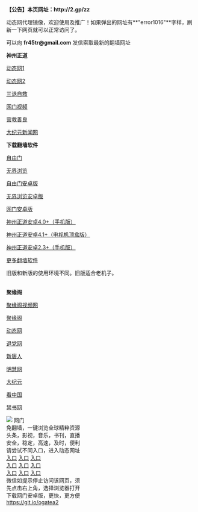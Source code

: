 <p><strong>【公告】本页网址：http://2.gp/zz</strong></p>
<p>动态网代理镜像，欢迎使用及推广！如果弹出的网址有**"error1016"**字样，刷新一下网页就可以正常访问了。</p>
<p>可以向 <strong>fr45tr@gmail.com</strong> 发信索取最新的翻墙网址</p>
<p><strong>神州正道</strong></p>
<p><a href="http://rxybwyep.nxswgltl7.cf/1/" rel="nofollow">动态网1</a></p>
<p><a href="http://61.228.213.250/1/" rel="nofollow">动态网2</a></p>
<p><a href="http://t.cn/RJoGbrf" rel="nofollow">三退自救</a></p>
<p><a href="http://t.cn/RuNmAGa" rel="nofollow">网门视频</a></p>
<p><a href="http://rxybwyep.nxswgltl7.cf/916415/" rel="nofollow">营救善良</a></p>
<p><a href="http://36.233.47.229/2/" rel="nofollow">大纪元新闻网</a></p>
<p><strong>下载翻墙软件</strong></p>
<p><a href="https://git.io/fgp" rel="nofollow">自由门</a></p>
<p><a href="https://git.io/vEJlj rel="nofollow">无界浏览</a></p>
<p><a href="https://git.io/fgma" rel="nofollow">自由门安卓版</a></p>
<p><a href="https://s3.amazonaws.com/693/um.apk" rel="nofollow">无界浏览安卓版</a></p>
<p><a href="https://git.io/ogatea2">网门安卓版</a></p>
<p><a href="https://git.io/vQjqe" rel="nofollow">神州正道安卓4.0+（手机版）</a></p>
<p><a href="https://git.io/vAonz" rel="nofollow">神州正道安卓4.1+（电视机顶盒版）</a></p>
<p><a href="https://git.io/vAH9P" rel="nofollow">神州正道安卓2.3+（手机版）</a></p>
<p><a href="https://github.com/bannedbook/fanqiang/wiki">更多翻墙软件</a></p>
旧版和新版的使用环境不同。旧版适合老机子。<br>
<br>
<p><strong>聚缘阁</strong></p>
<p><a href="http://ju9.6433.cf/tv" rel="nofollow">聚缘阁视频网</a></p>
<p><a href="http://jjt2.f44e4.cf/home" rel="nofollow">聚缘阁</a></p>
<p><a href="http://ju9.6433.cf/9/?999" rel="nofollow">动态网</a></p>
<p><a href="http://ju9.6433.cf/9/?id=8" rel="nofollow">退党网</a></p>
<p><a href="http://ju9.6433.cf/9/?id=5" rel="nofollow">新唐人</a></p>
<p><a href="http://ju9.6433.cf/9/?id=3" rel="nofollow">明慧网</a></p>
<p><a href="http://ju9.6433.cf/9/?id=7" rel="nofollow">大纪元</a></p>
<p><a href="http://ju9.6433.cf/9/?id=11" rel="nofollow">看中国</a></p>
<p><a href="http://ju9.6433.cf/9/?id=16" rel="nofollow">禁书网</a></p>
<td align="center"><a target="_blank" href="https://cloud.githubusercontent.com/assets/11880933/13434984/f430fae2-e012-11e5-814f-c2df1e82b247.jpg"><img src="https://cloud.githubusercontent.com/assets/11880933/13434984/f430fae2-e012-11e5-814f-c2df1e82b247.jpg" style="max-width:100%;"></a></td>
  </tr>
  <tr>
    <td align="center">网门<br>
      免翻墙，一键浏览全球精粹资源<br>
      头条，影视，音乐，书刊，直播<br>
      安全，稳定，高速，及时，便利<br>
    </td>
  </tr><tr>
    <td align="center">请尝试不同入口，进入动态网址<br>      
      <a href="https://s3.amazonaws.com/ogate/show.htm?from=852" rel="nofollow">入口</a>
      <a href="https://s3.us-east-2.amazonaws.com/ogateh/show.htm?from=852" rel="nofollow">入口</a>
      <a href="https://s3.eu-west-2.amazonaws.com/ogatel/show.htm?from=852" rel="nofollow">入口</a><br>
      <a href="https://s3.ap-south-1.amazonaws.com/ogatem/show.htm?from=852" rel="nofollow">入口</a>
      <a href="https://s3.ap-northeast-2.amazonaws.com/ogates/show.htm?from=852" rel="nofollow">入口</a>
      <a href="https://s3-us-west-1.amazonaws.com/ogaten/show.htm?from=852" rel="nofollow">入口</a><br>
      <a href="https://s3.eu-central-1.amazonaws.com/ogatef/show.htm?from=852" rel="nofollow">入口</a>
      <a href="https://s3.ca-central-1.amazonaws.com/ogatec/show.htm?from=852" rel="nofollow">入口</a>
      <a href="https://s3-ap-northeast-1.amazonaws.com/ogatet/show.htm?from=852" rel="nofollow">入口</a><br>
      微信如提示停止访问该网页，须<br>
      先点击右上角，选择浏览器打开<br>
    </td>
  </tr>
  <tr>
    <td align="center">
      下载网门安卓版，更快，更方便<br><a href="https://raw.githubusercontent.com/oGate2/up/master/oGate.apk" rel="nofollow">https://git.io/ogatea2</a><br>
